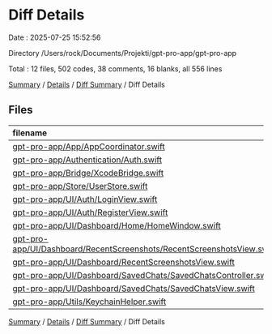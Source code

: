 # Diff Details

Date : 2025-07-25 15:52:56

Directory /Users/rock/Documents/Projekti/gpt-pro-app/gpt-pro-app

Total : 12 files,  502 codes, 38 comments, 16 blanks, all 556 lines

[Summary](results.md) / [Details](details.md) / [Diff Summary](diff.md) / Diff Details

## Files
| filename | language | code | comment | blank | total |
| :--- | :--- | ---: | ---: | ---: | ---: |
| [gpt-pro-app/App/AppCoordinator.swift](/gpt-pro-app/App/AppCoordinator.swift) | Swift | 1 | 0 | 1 | 2 |
| [gpt-pro-app/Authentication/Auth.swift](/gpt-pro-app/Authentication/Auth.swift) | Swift | 5 | 0 | 2 | 7 |
| [gpt-pro-app/Bridge/XcodeBridge.swift](/gpt-pro-app/Bridge/XcodeBridge.swift) | Swift | 19 | 0 | 0 | 19 |
| [gpt-pro-app/Store/UserStore.swift](/gpt-pro-app/Store/UserStore.swift) | Swift | 8 | 3 | 1 | 12 |
| [gpt-pro-app/UI/Auth/LoginView.swift](/gpt-pro-app/UI/Auth/LoginView.swift) | Swift | -6 | -1 | 0 | -7 |
| [gpt-pro-app/UI/Auth/RegisterView.swift](/gpt-pro-app/UI/Auth/RegisterView.swift) | Swift | -4 | -1 | 0 | -5 |
| [gpt-pro-app/UI/Dashboard/Home/HomeWindow.swift](/gpt-pro-app/UI/Dashboard/Home/HomeWindow.swift) | Swift | 51 | 4 | 6 | 61 |
| [gpt-pro-app/UI/Dashboard/RecentScreenshots/RecentScreenshotsView.swift](/gpt-pro-app/UI/Dashboard/RecentScreenshots/RecentScreenshotsView.swift) | Swift | 161 | 10 | 6 | 177 |
| [gpt-pro-app/UI/Dashboard/RecentScreenshotsView.swift](/gpt-pro-app/UI/Dashboard/RecentScreenshotsView.swift) | Swift | -55 | 0 | -13 | -68 |
| [gpt-pro-app/UI/Dashboard/SavedChats/SavedChatsController.swift](/gpt-pro-app/UI/Dashboard/SavedChats/SavedChatsController.swift) | Swift | 0 | 0 | 1 | 1 |
| [gpt-pro-app/UI/Dashboard/SavedChats/SavedChatsView.swift](/gpt-pro-app/UI/Dashboard/SavedChats/SavedChatsView.swift) | Swift | 320 | 23 | 11 | 354 |
| [gpt-pro-app/Utils/KeychainHelper.swift](/gpt-pro-app/Utils/KeychainHelper.swift) | Swift | 2 | 0 | 1 | 3 |

[Summary](results.md) / [Details](details.md) / [Diff Summary](diff.md) / Diff Details